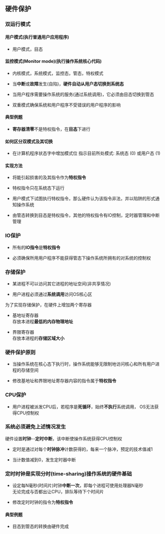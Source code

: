 ## 硬件保护

### 双运行模式

#### 用户模式(执行普通用户应用程序)

- 用户模式，目态

#### 监控模式(Monitor mode)(执行操作系统核心代码)

- 内核模式，系统模式，监控态，管态，特权模式

- 当**中断**或**故障**发生(自陷)，**硬件自动从用户态切换到系统态**

- 当用户程序需要操作系统的服务(通过系统调用)，它必须由目态切换到管态

- 双重模式确保系统和用户程序不受错误的用户程序的影响

#### 典型例题

- **寄存器清零**不是特权指令，在**目态**下进行

#### 如何区分双模式及其切换

- 在计算机程序状态字中增加模式位 指示目前所处模式:  系统态 (0) 或用户态 (1)

#### 实现方法

- 将能引起损害的及其指令作为**特权指令**

- 特权指令只在系统态下运行

- 用户模式下试图执行特权指令，那么硬件认为该指令非法，并以陷阱的形式通知操作系统

- 由管态转换到目态是特权指令，其他的特权指令有IO控制，定时器管理和中断管理

### IO保护

- 所有的**IO指令**是**特权指令**

- 必须确保所用用户程序不能获得管态下操作系统所拥有的对系统的控制权

### 存储保护

- 某进程不可以访问其它进程的地址空间(非共享情况)

- 用户进程必须通过**系统调用**访问OS核心区

为了实现存储保护，在硬件上增加两个寄存器

- 基地址寄存器
</br>存放本进程**最低的内存物理地址**

- 界限寄存器
</br>存放本进程的**存储区域大小**

### 硬件保护原则

- 当操作系统在核心态下执行时，操作系统能够无限制地访问核心和所有用户进程的存储空间

- 修改基地址和界限地址寄存器内容的指令属于**特权指令**

### CPU保护

- 用户进程被派发CPU后，若程序是**死循环**，始终**不执行**系统调用， OS无法获得CPU控制权

### 系统必须避免上述情况发生

硬件设置**时钟**--**定时中断**，该中断使操作系统获得CPU控制权

- 定时是通过对每个**时钟脉冲**计数获得的，每来一个脉冲，预定的技术值减1

- 当计数值减到0，发生定时器中断

### 定时时钟是实现分时(time-sharing)操作系统的硬件基础

- 设定每N毫秒(时间片)时钟**中断一次**，即每个进程可使用处理器N毫秒
</br>无论完成与否都出让CPU，排队等待下个时间片

- 修改定时时钟的指令为**特权指令**

#### 典型例题

- 目态到管态的转换由硬件完成